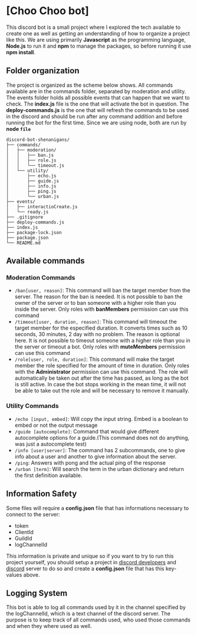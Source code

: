 # [Choo Choo bot]

This discord bot is a small project where I explored the tech available to create 
one as well as getting an understanding of how to organize a project like this. We are using primarily **Javascript** as the programming language, **Node.js** to run it and **npm** to manage the packages, so before running it use **npm install**.

## Folder organization

The project is organized as the scheme below shows. All commands available are in the commands folder, separated by moderation and utility. The events folder holds all possible events that can happen that we want to check. The **index.js** file is the one that will activate the bot in question. The **deploy-commands.js** is the one that will refresh the commands to be used in the discord and should be run after any command addition and before running the bot for the first time. Since we are using node, both are run by **node `file`**

```
discord-bot-shenanigans/
├── commands/
│   ├── moderation/
│   │   ├── ban.js
│   │   ├── role.js
│   │   └── timeout.js
│   └── utility/
│       ├── echo.js
│       ├── guide.js
│       ├── info.js
│       ├── ping.js
│       └── urban.js
├── events/
│   ├── interactioCreate.js
│   └── ready.js
├── .gitignore
├── deploy-commands.js
├── index.js
├── package-lock.json
├── package.json
└── README.md
```

## Available commands

### Moderation Commands

- `/ban[user, reason]`: This command will ban the target member from the server. The reason for the ban is needed. It is not possible to ban the owner of the server or to ban someone with a higher role than you inside the server. Only roles with **banMembers** permission can use this command
- `/timeout[user, duration, reason]`: This command will timeout the target member for the especified duration. It converts times such as 10 seconds, 30 minutes, 2 day with no problem. The reason is optional here. It is not possible to timeout someone with a higher role than you in the server or timeout a bot. Only roles with **muteMembers** permission can use this command
- `/role[user, role, duration]`: This command will make the target member the role specified for the amount of time in duration. Only roles with the **Administrator** permission can use this command. The role will automatically be taken out after the time has passed, as long as the bot is still active. In case the bot stops working in the mean time, it will not be able to take out the role and will be necessary to remove it manually.
  

### Utility Commands

- `/echo [input, embed]`: Will copy the input string. Embed is a boolean to embed or not the output message
- `/guide [autocomplete]`: Command that would give different autocomplete options for a guide.(This command does not do anything, was just a autocomplete test)
- `/info [user|server]`: The command has 2 subcommands, one to give info about a user and another to give information about the server.
- `/ping`: Answers with pong and the actual ping of the response
- `/urban [term]`: Will search the term in the urban dictionary and return the first definition available.

## Information Safety

Some files will require a **config.json** file that has informations necessary to connect to the server:

- token
- ClientId
- GuildId
- logChannelId

This information is private and unique so if you want to try to run this project yourself, you should setup a project in [discord developers](https://discord.com/developers/docs/intro) and [discord](https://discord.com/) server to do so and create a **config.json** file that has this key-values above.

## Logging System

This bot is able to log all commands used by it in the channel specified by the logChannelId, which is a text channel of the discord server. The purpose is to keep track of all commands used, who used those commands and when they where used as well.